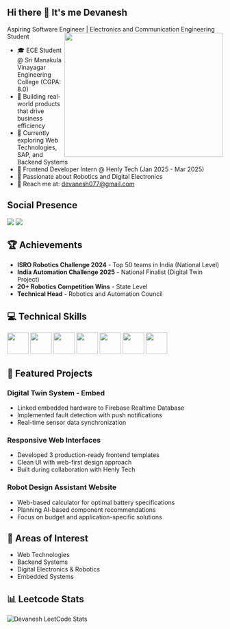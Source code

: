 ## Hi there 👋 It's me Devanesh

Aspiring Software Engineer | Electronics and Communication Engineering Student
<img align="right" width="370" height="290" src="https://i.pinimg.com/originals/47/f0/34/47f0342cec72b800463bf003eac1257e.gif">

- 🎓 ECE Student @ Sri Manakula Vinayagar Engineering College (CGPA: 8.0)
- 🔭 Building real-world products that drive business efficiency
- 🌱 Currently exploring Web Technologies, SAP, and Backend Systems
- 💼 Frontend Developer Intern @ Henly Tech (Jan 2025 - Mar 2025)
- 🤖 Passionate about Robotics and Digital Electronics
- 📧 Reach me at: devanesh077@gmail.com

## Social Presence
[<img src="https://img.shields.io/badge/LinkedIn-0077B5?style=for-the-badge&logo=linkedin&logoColor=white" />](https://linkedin.com/in/devanesh)
[<img src="https://img.shields.io/badge/GitHub-100000?style=for-the-badge&logo=github&logoColor=white" />](https://github.com/devanesh077)

## 🏆 Achievements
- **ISRO Robotics Challenge 2024** - Top 50 teams in India (National Level)
- **India Automation Challenge 2025** - National Finalist (Digital Twin Project)
- **20+ Robotics Competition Wins** - State Level
- **Technical Head** - Robotics and Automation Council

## 💻 Technical Skills
<img height="50" width="50" src="https://img.icons8.com/color/48/000000/java-coffee-cup-logo.png" /> <img height="50" width="50" src="https://img.icons8.com/color/48/000000/html-5.png" /> <img height="50" width="50" src="https://img.icons8.com/color/48/000000/css3.png" /> <img height="50" width="50" src="https://img.icons8.com/color/48/000000/bootstrap.png" /> <img height="50" width="50" src="https://img.icons8.com/color/48/000000/mysql-logo.png" /> <img height="50" width="50" src="https://img.icons8.com/color/48/000000/google-firebase-console.png" /> <img height="50" width="50" src="https://img.icons8.com/fluent/48/000000/arduino.png" />

## 🚀 Featured Projects

### Digital Twin System - Embed
- Linked embedded hardware to Firebase Realtime Database
- Implemented fault detection with push notifications
- Real-time sensor data synchronization

### Responsive Web Interfaces
- Developed 3 production-ready frontend templates
- Clean UI with web-first design approach
- Built during collaboration with Henly Tech

### Robot Design Assistant Website
- Web-based calculator for optimal battery specifications
- Planning AI-based component recommendations
- Focus on budget and application-specific solutions

## 🎯 Areas of Interest
- Web Technologies 
- Backend Systems
- Digital Electronics & Robotics
- Embedded Systems

## 📊 Leetcode Stats
![Devanesh LeetCode Stats](https://leetcard.jacoblin.cool/devanesh077?theme=dark&font=Arimo)


